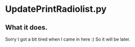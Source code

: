 # UpdatePrintRadiolist.py

## What it does.
Sorry I got a bit tired when I came in here :)
So it will be later.
